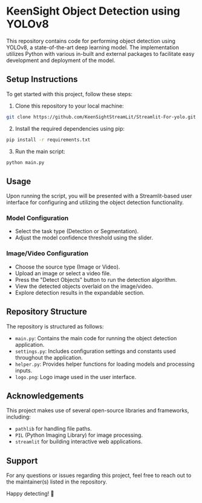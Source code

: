 # KeenSight Object Detection using YOLOv8

This repository contains code for performing object detection using YOLOv8, a state-of-the-art deep learning model. The implementation utilizes Python with various in-built and external packages to facilitate easy development and deployment of the model.

## Setup Instructions

To get started with this project, follow these steps:

1. Clone this repository to your local machine:

```bash
git clone https://github.com/KeenSightStreamLit/Streamlit-For-yolo.git
```

2. Install the required dependencies using pip:

```bash
pip install -r requirements.txt
```

3. Run the main script:

```bash
python main.py
```

## Usage

Upon running the script, you will be presented with a Streamlit-based user interface for configuring and utilizing the object detection functionality.

### Model Configuration

- Select the task type (Detection or Segmentation).
- Adjust the model confidence threshold using the slider.

### Image/Video Configuration

- Choose the source type (Image or Video).
- Upload an image or select a video file.
- Press the "Detect Objects" button to run the detection algorithm.
- View the detected objects overlaid on the image/video.
- Explore detection results in the expandable section.

## Repository Structure

The repository is structured as follows:

- `main.py`: Contains the main code for running the object detection application.
- `settings.py`: Includes configuration settings and constants used throughout the application.
- `helper.py`: Provides helper functions for loading models and processing inputs.
- `logo.png`: Logo image used in the user interface.

## Acknowledgements

This project makes use of several open-source libraries and frameworks, including:

- `pathlib` for handling file paths.
- `PIL` (Python Imaging Library) for image processing.
- `streamlit` for building interactive web applications.

## Support

For any questions or issues regarding this project, feel free to reach out to the maintainer(s) listed in the repository.

Happy detecting! 🚀
